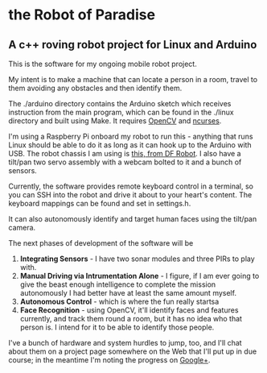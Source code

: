 the Robot of Paradise
=====

A c++ roving robot project for Linux and Arduino
-----

This is the software for my ongoing mobile robot project.

My intent is to make a machine that can locate a person in a room, travel to them avoiding any obstacles and then identify them.

The ./arduino directory contains the Arduino sketch which receives instruction from the main program, which can be found in the ./linux directory and built using Make.  It requires [OpenCV](http://opencv.org/) and [ncurses](http://www.gnu.org/software/ncurses/).

I'm using a Raspberry Pi onboard my robot to run this - anything that runs Linux should be able to do it as long as it can hook up to the Arduino with USB.  The robot chassis I am using is [this, from DF Robot](http://www.dfrobot.com/index.php?route=product/product&filter_name=pirate%204wd&product_id=97#.U6ixLnVdUbw).  I also have a tilt/pan two servo assembly with a webcam bolted to it and a bunch of sensors.

Currently, the software provides remote keyboard control in a terminal, so you can SSH into the robot and drive it about to your heart's content.  The keyboard mappings can be found and set in settings.h.

It can also autonomously identify and target human faces using the tilt/pan camera.

The next phases of development of the software will be 

1. **Integrating Sensors** - I have two sonar modules and three PIRs to play with.
2. **Manual Driving via Intrumentation Alone** - I figure, if I am ever going to give the beast enough intelligence to complete the mission autonomously I had better have at least the same amount myself.
3. **Autonomous Control** - which is where the fun really startsa
4. **Face Recognition** - using OpenCV, it'll identify faces and features currently, and track them round a room, but it has no idea who that person is.  I intend for it to be able to identify those people.

I've a bunch of hardware and system hurdles to jump, too, and I'll chat about them on
a project page somewhere on the Web that I'll put up in due course; in the meantime I'm noting the progress on [Google+](https://plus.google.com/u/0/+AlexLydiate/posts).

